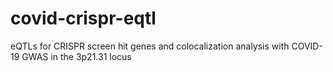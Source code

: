 # covid-crispr-eqtl
eQTLs for CRISPR screen hit genes and colocalization analysis with COVID-19 GWAS in the 3p21.31 locus
